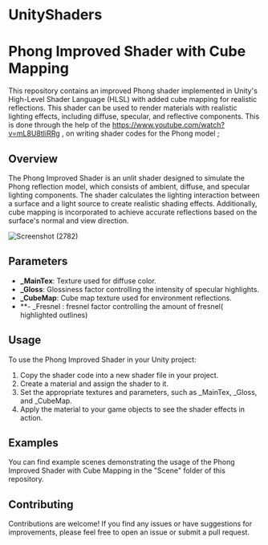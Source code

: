 # UnityShaders
# Phong Improved Shader with Cube Mapping

This repository contains an improved Phong shader implemented in Unity's High-Level Shader Language (HLSL) with added cube mapping for realistic reflections. This shader can be used to render materials with realistic lighting effects, including diffuse, specular, and reflective components.
This is done through the help of the https://www.youtube.com/watch?v=mL8U8tIiRRg , on writing shader codes for the Phong model ;
## Overview

The Phong Improved Shader is an unlit shader designed to simulate the Phong reflection model, which consists of ambient, diffuse, and specular lighting components. The shader calculates the lighting interaction between a surface and a light source to create realistic shading effects. Additionally, cube mapping is incorporated to achieve accurate reflections based on the surface's normal and view direction.

![Screenshot (2782)](https://github.com/Alireza-Khatami/UnityShaders/assets/78407392/dceb2dc5-36a7-4f05-9ee3-2872ede2ad62)


## Parameters

- **_MainTex**: Texture used for diffuse color.
- **_Gloss**: Glossiness factor controlling the intensity of specular highlights.
- **_CubeMap**: Cube map texture used for environment reflections.
- **- _Fresnel : fresnel factor controlling the amount of fresnel( highlighted outlines) 

## Usage

To use the Phong Improved Shader in your Unity project:

1. Copy the shader code into a new shader file in your project.
2. Create a material and assign the shader to it.
3. Set the appropriate textures and parameters, such as _MainTex, _Gloss, and _CubeMap.
4. Apply the material to your game objects to see the shader effects in action.

## Examples

You can find example scenes demonstrating the usage of the Phong Improved Shader with Cube Mapping in the "Scene" folder of this repository.

## Contributing

Contributions are welcome! If you find any issues or have suggestions for improvements, please feel free to open an issue or submit a pull request.




